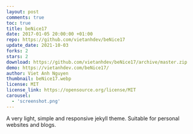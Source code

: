 ```yaml
---
layout: post
comments: true
toc: true
title: beNice17
date: 2017-01-05 20:00:00 +01:00
repo: https://github.com/vietanhdev/beNice17
update_date: 2021-10-03
forks: 2
stars: 2
download: https://github.com/vietanhdev/beNice17/archive/master.zip
demo: https://vietanhdev.com/beNice17/
author: Viet Anh Nguyen
thumbnail: beNice17.webp
license: MIT
license_link: https://opensource.org/license/MIT
carousel:
  - 'screenshot.png'
---
```


A very light, simple and responsive jekyll theme. Suitable for personal websites and blogs.
